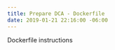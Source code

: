 ```yaml
---
title: Prepare DCA - Dockerfile
date: 2019-01-21 22:16:00 -06:00
---
```


Dockerfile instructions
<!--more-->